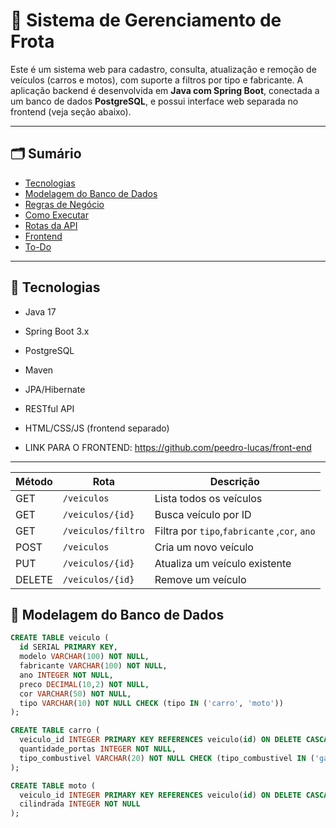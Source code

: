 # 🚗 Sistema de Gerenciamento de Frota

Este é um sistema web para cadastro, consulta, atualização e remoção de veículos (carros e motos), com suporte a filtros por tipo e fabricante. A aplicação backend é desenvolvida em **Java com Spring Boot**, conectada a um banco de dados **PostgreSQL**, e possui interface web separada no frontend (veja seção abaixo).

---

## 🗂️ Sumário

- [Tecnologias](#tecnologias)
- [Modelagem do Banco de Dados](#modelagem-do-banco-de-dados)
- [Regras de Negócio](#regras-de-negócio)
- [Como Executar](#como-executar)
- [Rotas da API](#rotas-da-api)
- [Frontend](#frontend)
- [To-Do](#to-do)

---

## 🚀 Tecnologias

- Java 17
- Spring Boot 3.x
- PostgreSQL
- Maven
- JPA/Hibernate
- RESTful API
- HTML/CSS/JS (frontend separado)

- LINK PARA O FRONTEND: https://github.com/peedro-lucas/front-end

---

| Método | Rota               | Descrição                                    |
| ------ | ------------------ | ---------------------------------------------|
| GET    | `/veiculos`        | Lista todos os veículos                      |
| GET    | `/veiculos/{id}`   | Busca veículo por ID                         |
| GET    | `/veiculos/filtro` | Filtra por `tipo`,`fabricante` ,`cor`, `ano` |
| POST   | `/veiculos`        | Cria um novo veículo                         |
| PUT    | `/veiculos/{id}`   | Atualiza um veículo existente                |
| DELETE | `/veiculos/{id}`   | Remove um veículo                            |


## 🧩 Modelagem do Banco de Dados

```sql
CREATE TABLE veiculo (
  id SERIAL PRIMARY KEY,
  modelo VARCHAR(100) NOT NULL,
  fabricante VARCHAR(100) NOT NULL,
  ano INTEGER NOT NULL,
  preco DECIMAL(10,2) NOT NULL,
  cor VARCHAR(50) NOT NULL,
  tipo VARCHAR(10) NOT NULL CHECK (tipo IN ('carro', 'moto'))
);

CREATE TABLE carro (
  veiculo_id INTEGER PRIMARY KEY REFERENCES veiculo(id) ON DELETE CASCADE,
  quantidade_portas INTEGER NOT NULL,
  tipo_combustivel VARCHAR(20) NOT NULL CHECK (tipo_combustivel IN ('gasolina', 'etanol', 'diesel', 'flex'))
);

CREATE TABLE moto (
  veiculo_id INTEGER PRIMARY KEY REFERENCES veiculo(id) ON DELETE CASCADE,
  cilindrada INTEGER NOT NULL
);
```

